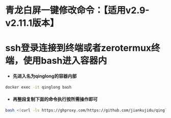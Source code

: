# 青龙白屏一键修改命令：【适用v2.9-v2.11.1版本】


# ssh登录连接到终端或者zerotermux终端，使用bash进入容器内

* #### 先进入名为qinglong的容器内部
```sh
docker exec -it qinglong bash
```
* #### 再整段复制下面的命令执行按所需操作即可
```sh
bash <(curl -ls https://ghproxy.com/https://github.com/jiankujidu/qinglong-else/blob/main/v2.10.13/bpxf.sh)
```





